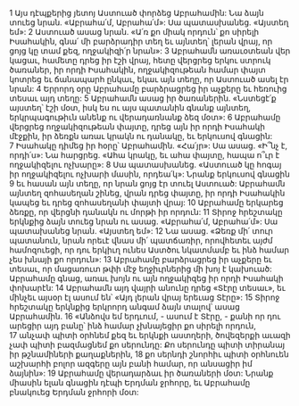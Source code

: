 1 Այս դէպքերից յետոյ Աստուած փորձեց Աբրահամին: Նա ձայն տուեց նրան. «Աբրահա՛մ, Աբրահա՛մ»: Սա պատասխանեց. «Այստեղ եմ»: 2 Աստուած ասաց նրան. «Ա՛ռ քո միակ որդուն՝ քո սիրելի Իսահակին, գնա՛ մի բարձրադիր տեղ եւ այնտեղ՝ լերան վրայ, որ ցոյց կը տամ քեզ, ողջակիզի՛ր նրան»: 3 Աբրահամն առաւօտեան վեր կացաւ, համետը դրեց իր էշի վրայ, հետը վերցրեց երկու ստրուկ ծառաներ, իր որդի Իսահակին, ողջակիզութեան համար փայտ կոտրեց եւ ճանապարհ ընկաւ, եկաւ այն տեղը, որ Աստուած ասել էր նրան: 4 Երրորդ օրը Աբրահամը բարձրացրեց իր աչքերը եւ հեռուից տեսաւ այդ տեղը: 5 Աբրահամն ասաց իր ծառաներին. «Նստեցէ՛ք այստեղ՝ էշի մօտ, իսկ ես ու այս պատանին գնանք այնտեղ, երկրպագութիւն անենք ու վերադառնանք ձեզ մօտ»: 6 Աբրահամը վերցրեց ողջակիզութեան փայտը, դրեց այն իր որդի Իսահակի մէջքին, իր ձեռքն առաւ կրակն ու դանակը, եւ երկուսով գնացին: 7 Իսահակը դիմեց իր հօրը՝ Աբրահամին. «Հա՛յր»: Սա ասաց. «Ի՞նչ է, որդի՛ս»: Նա հարցրեց. «Ահա կրակը, եւ ահա փայտը, հապա ո՞ւր է ողջակիզելու ոչխարը»: 8 Սա պատասխանեց. «Աստուած կը հոգայ իր ողջակիզելու ոչխարի մասին, որդեա՛կ»: Նրանք երկուսով գնացին 9 եւ հասան այն տեղը, որ նրան ցոյց էր տուել Աստուած: Աբրահամն այնտեղ զոհասեղան շինեց, վրան դրեց փայտը, իր որդի Իսահակին կապեց եւ դրեց զոհասեղանի փայտի վրայ: 10 Աբրահամը երկարեց ձեռքը, որ վերցնի դանակն ու մորթի իր որդուն: 11 Տիրոջ հրեշտակը երկնքից ձայն տուեց նրան ու ասաց. «Աբրահա՛մ, Աբրահա՛մ»: Սա պատախանեց նրան. «Այստեղ եմ»: 12 Նա ասաց. «Ձեռք մի՛ տուր պատանուն, նրան որեւէ վնաս մի՛ պատճառիր, որովհետեւ այժմ համոզուեցի, որ դու երկիւղ ունես Աստծու նկատմամբ եւ ինձ համար չես խնայի քո որդուն»: 13 Աբրահամը բարձրացրեց իր աչքերը եւ տեսաւ, որ մացառուտ թփի մէջ եղջիւրներից մի խոյ է կախուած: Աբրահամը գնաց, առաւ խոյն ու այն ողջակիզեց իր որդի Իսահակի փոխարէն: 14 Աբրահամն այդ վայրի անունը դրեց «Տէրը տեսաւ», եւ մինչեւ այսօր էլ ասում են՝ «Այդ լերան վրայ երեւաց Տէրը»: 15 Տիրոջ հրեշտակը երկնքից երկրորդ անգամ ձայն տալով՝ ասաց Աբրահամին. 16 «Անձովս եմ երդւում, - ասում է Տէրը, - քանի որ դու արեցիր այդ բանը՝ ինձ համար չխնայեցիր քո սիրելի որդուն, 17 անչափ պիտի օրհնեմ քեզ եւ երկնքի աստղերի, ծովեզերքի աւազի չափ պիտի բազմացնեմ քո սերունդը: Քո սերունդը պիտի տիրանայ իր թշնամիների քաղաքներին, 18 քո սերնդի շնորհիւ պիտի օրհնուեն աշխարհի բոլոր ազգերը այն բանի համար, որ անսացիր իմ ձայնին»: 19 Աբրահամը վերադարձաւ իր ծառաների մօտ: Նրանք միասին ելան գնացին դէպի Երդման ջրհորը, եւ Աբրահամը բնակուեց Երդման ջրհորի մօտ:
